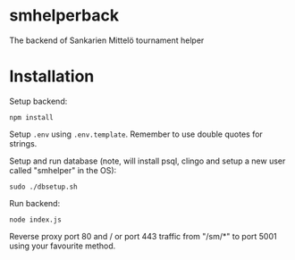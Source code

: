 # smhelperback
The backend of Sankarien Mittelö tournament helper

# Installation

Setup backend:
```
npm install
```

Setup `.env` using `.env.template`. Remember to use double quotes for strings.

Setup and run database (note, will install psql, clingo and setup a new user called "smhelper" in the OS):
```
sudo ./dbsetup.sh
```

Run backend:
```
node index.js
```

Reverse proxy port 80 and / or port 443 traffic from "/sm/*" to port 5001 using your favourite method.
